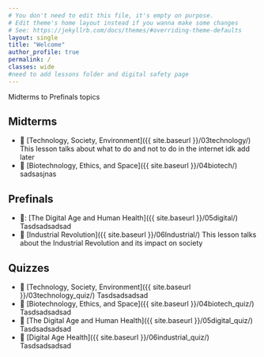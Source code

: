 ```yaml
---
# You don't need to edit this file, it's empty on purpose.
# Edit theme's home layout instead if you wanna make some changes
# See: https://jekyllrb.com/docs/themes/#overriding-theme-defaults
layout: single
title: "Welcome"
author_profile: true
permalink: /
classes: wide
#need to add lessons folder and digital safety page
---
```


Midterms to Prefinals topics
## Midterms
- :blue_book: [Technology, Society, Environment]({{ site.baseurl }}/03technology/)
  This lesson talks about what to do and not to do in the internet idk add later
- :blue_book: [Biotechnology, Ethics, and Space]({{ site.baseurl }}/04biotech/)
  sadsasjnas


## Prefinals
- 📙: [The Digital Age and Human Health]({{ site.baseurl }}/05digital/)
  Tasdsadsadsad
- 📙 [Industrial Revolution]({{ site.baseurl }}/06Industrial/)
  This lesson talks about the Industrial Revolution and its impact on society

## Quizzes
- :closed_book: [Technology, Society, Environment]({{ site.baseurl }}/03technology_quiz/)
  Tasdsadsadsad
- :closed_book: [Biotechnology, Ethics, and Space]({{ site.baseurl }}/04biotech_quiz/)
  Tasdsadsadsad
- :closed_book: [The Digital Age and Human Health]({{ site.baseurl }}/05digital_quiz/)
  Tasdsadsadsad
- :closed_book: [Digital Age Health]({{ site.baseurl }}/06industrial_quiz/)
  Tasdsadsadsad

